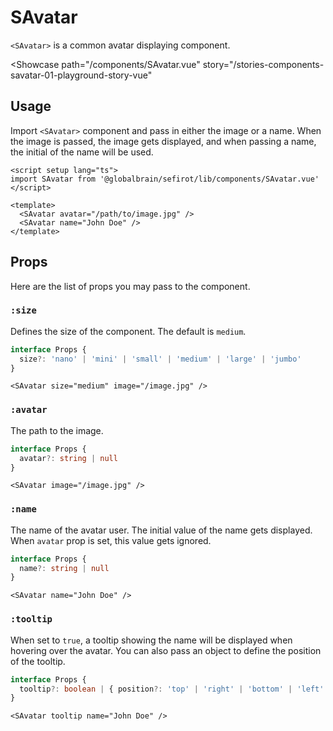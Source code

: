 <script setup lang="ts">
import SAvatar from 'sefirot/components/SAvatar.vue'
</script>

# SAvatar

`<SAvatar>` is a common avatar displaying component.

<Showcase
  path="/components/SAvatar.vue"
  story="/stories-components-savatar-01-playground-story-vue"
>
  <div class="flex flex-wrap gap-16">
    <SAvatar avatar="https://github.com/kiaking.png" />
    <SAvatar avatar="https://github.com/ryo-gk.png" />
    <SAvatar avatar="https://github.com/NozomuIkuta.png" />
    <SAvatar name="John Doe" />
    <SAvatar name="Anna Green" />
    <SAvatar name="George Walsh" />
  </div>
</Showcase>

## Usage

Import `<SAvatar>` component and pass in either the image or a name. When the image is passed, the image gets displayed, and when passing a name, the initial of the name will be used.

```vue
<script setup lang="ts">
import SAvatar from '@globalbrain/sefirot/lib/components/SAvatar.vue'
</script>

<template>
  <SAvatar avatar="/path/to/image.jpg" />
  <SAvatar name="John Doe" />
</template>
```

## Props

Here are the list of props you may pass to the component.

### `:size`

Defines the size of the component. The default is `medium`.

```ts
interface Props {
  size?: 'nano' | 'mini' | 'small' | 'medium' | 'large' | 'jumbo'
}
```

```vue-html
<SAvatar size="medium" image="/image.jpg" />
```

### `:avatar`

The path to the image. 

```ts
interface Props {
  avatar?: string | null
}
```

```vue-html
<SAvatar image="/image.jpg" />
```

### `:name`

The name of the avatar user. The initial value of the name gets displayed. When `avatar` prop is set, this value gets ignored.

```ts
interface Props {
  name?: string | null
}
```

```vue-html
<SAvatar name="John Doe" />
```

### `:tooltip`

When set to `true`, a tooltip showing the name will be displayed when hovering over the avatar. You can also pass an object to define the position of the tooltip.

```ts
interface Props {
  tooltip?: boolean | { position?: 'top' | 'right' | 'bottom' | 'left' }
}
```

```vue-html
<SAvatar tooltip name="John Doe" />
```
